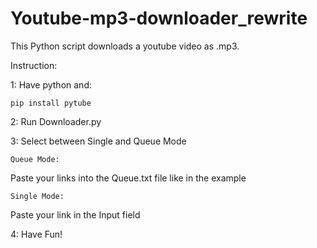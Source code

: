# Youtube-mp3-downloader_rewrite
This Python script downloads a youtube video as .mp3.

Instruction:

1:  Have python and:
    
    pip install pytube

2:  Run Downloader.py
    
3:  Select between Single and Queue Mode

    Queue Mode:

Paste your links into the Queue.txt file like in the example

    Single Mode:

Paste your link in the Input field
    
4:  Have Fun!

